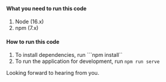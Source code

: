 
#### What you need to run this code
1. Node (16.x)
2. npm (7.x)

#### How to run this code
1. To install dependencies, run ```npm install``
2. To run the application for development, run ```npm run serve```


Looking forward to hearing from you.
